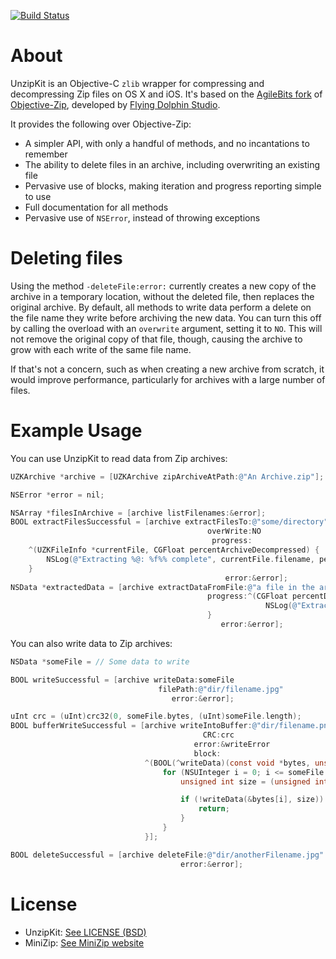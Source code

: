 [![Build Status](https://travis-ci.org/abbeycode/UnzipKit.svg?branch=master)](https://travis-ci.org/abbeycode/UnzipKit)

# About

UnzipKit is an Objective-C `zlib` wrapper for compressing and decompressing Zip files on OS X and iOS. It's based on the [AgileBits fork](https://github.com/AgileBits/objective-zip) of [Objective-Zip](http://code.google.com/p/objective-zip/), developed by [Flying Dolphin Studio](http://www.flyingdolphinstudio.com).

It provides the following over Objective-Zip:

* A simpler API, with only a handful of methods, and no incantations to remember
* The ability to delete files in an archive, including overwriting an existing file
* Pervasive use of blocks, making iteration and progress reporting simple to use
* Full documentation for all methods
* Pervasive use of `NSError`, instead of throwing exceptions

# Deleting files

Using the method `-deleteFile:error:` currently creates a new copy of the archive in a temporary location, without the deleted file, then replaces the original archive. By default, all methods to write data perform a delete on the file name they write before archiving the new data. You can turn this off by calling the overload with an `overwrite` argument, setting it to `NO`. This will not remove the original copy of that file, though, causing the archive to grow with each write of the same file name.

If that's not a concern, such as when creating a new archive from scratch, it would improve performance, particularly for archives with a large number of files.

# Example Usage

You can use UnzipKit to read data from Zip archives:

```Objective-C
UZKArchive *archive = [UZKArchive zipArchiveAtPath:@"An Archive.zip"];

NSError *error = nil;

NSArray *filesInArchive = [archive listFilenames:&error];
BOOL extractFilesSuccessful = [archive extractFilesTo:@"some/directory"
                                            overWrite:NO
                                             progress:
    ^(UZKFileInfo *currentFile, CGFloat percentArchiveDecompressed) {
        NSLog(@"Extracting %@: %f%% complete", currentFile.filename, percentArchiveDecompressed);
    }
                                                error:&error];
NSData *extractedData = [archive extractDataFromFile:@"a file in the archive.jpg"
                                            progress:^(CGFloat percentDecompressed) {
                                                         NSLog(@"Extracting, %f%% complete", percentDecompressed);
                                            }
                                               error:&error];
```

You can also write data to Zip archives:

```Objective-C
NSData *someFile = // Some data to write

BOOL writeSuccessful = [archive writeData:someFile
                                 filePath:@"dir/filename.jpg"
                                    error:&error];

uInt crc = (uInt)crc32(0, someFile.bytes, (uInt)someFile.length);
BOOL bufferWriteSuccessful = [archive writeIntoBuffer:@"dir/filename.png"
                                           CRC:crc
                                         error:&writeError
                                         block:
                              ^(BOOL(^writeData)(const void *bytes, unsigned int length)) {
                                  for (NSUInteger i = 0; i <= someFile.length; i += bufferSize) {
                                      unsigned int size = (unsigned int)MIN(someFile.length - i, bufferSize);

                                      if (!writeData(&bytes[i], size)) {
                                          return;
                                      }
                                  }
                              }];

BOOL deleteSuccessful = [archive deleteFile:@"dir/anotherFilename.jpg"
                                      error:&error];
```

# License

* UnzipKit: [See LICENSE (BSD)](LICENSE)
* MiniZip: [See MiniZip website](http://www.winimage.com/zLibDll/minizip.html)
